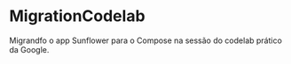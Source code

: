 # MigrationCodelab
Migrandfo o app  Sunflower para o Compose na sessão do codelab prático da Google.
